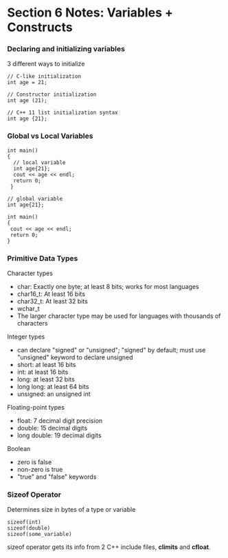 # Section 6 Notes: Variables + Constructs

### Declaring and initializing variables

3 different ways to initialize

```
// C-like initialization
int age = 21; 
```

```
// Constructor initialization
int age (21); 
```

```
// C++ 11 list initialization syntax
int age {21}; 
```

### Global vs Local Variables

```
int main()
{
  // local variable
  int age{21}; 
  cout << age << endl;
  return 0;
 }
 ```
 
 ```
// global variable
int age{21};

int main()
{
  cout << age << endl;
  return 0;
 }
 ```
 
### Primitive Data Types

Character types
* char: Exactly one byte; at least 8 bits; works for most languages
* char16_t: At least 16 bits
* char32_t: At least 32 bits
* wchar_t
* The larger character type may be used for languages with thousands of characters

Integer types
* can declare "signed" or "unsigned"; "signed" by default; must use "unsigned" keyword to declare unsigned
* short: at least 16 bits
* int: at least 16 bits
* long: at least 32 bits
* long long: at least 64 bits
* unsigned: an unsigned int

Floating-point types
* float: 7 decimal digit precision
* double: 15 decimal digits
* long double: 19 decimal digits

Boolean
* zero is false
* non-zero is true
* "true" and "false" keywords

### Sizeof Operator

Determines size in bytes of a type or variable

```
sizeof(int)
sizeof(double)
sizeof(some_variable)
```

sizeof operator gets its info from 2 C++ include files, **climits** and **cfloat**. 

